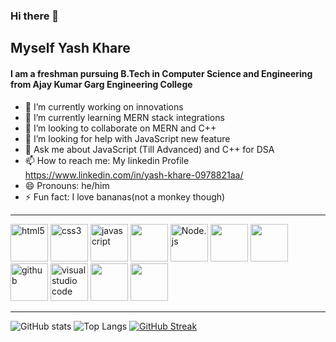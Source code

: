### Hi there 👋
## Myself Yash Khare 
#### I am a freshman pursuing B.Tech in Computer Science and Engineering from Ajay Kumar Garg Engineering College

  - 🔭 I’m currently working on innovations <br>
  - 🌱 I’m currently learning MERN stack integrations <br>
  - 👯 I’m looking to collaborate on MERN and C++ <br>
  - 🤔 I’m looking for help with JavaScript new feature <br>
  - 💬 Ask me about JavaScript (Till Advanced) and C++ for DSA <br>
  - 📫 How to reach me: My linkedin Profile https://www.linkedin.com/in/yash-khare-0978821aa/ <br>
  - 😄 Pronouns: he/him <br>
  - ⚡ Fun fact: I love bananas(not a monkey though) <br>
  <hr>
  <span>
  <img alt="html5" width="60px" src="https://img.icons8.com/color/240/000000/html-5.png">
<img alt="css3" width="60px" src="https://img.icons8.com/color/240/000000/css3.png">
  <img alt="javascript" width="60px" src="https://img.icons8.com/color/240/000000/javascript.png" />
  <img src = "https://img.icons8.com/plasticine/2x/react.png" width="60px"/>
  <img alt="Node.js" width="60px" src="https://img.icons8.com/color/240/000000/nodejs.png">
  <img src = "https://img.icons8.com/color/2x/mongodb.png" width="60px"/>
   <img src = "https://img.icons8.com/color/2x/c-plus-plus-logo.png" width="60px"/>
  <img alt="github" width="60px" src="https://img.icons8.com/ios-glyphs/240/000000/github.png">
  <img alt="visual studio code" width="60px" src="https://img.icons8.com/fluent/240/000000/visual-studio-code-2019.png" />  
  <img src = "https://img.icons8.com/wired/2x/postman-api.png" width="60px"/>
  <img src = "https://img.icons8.com/dusk/2x/python.png" width="60px"/>
  
</span>
<hr>
  
  ![GitHub stats](https://github-readme-stats.vercel.app/api?username=khareyash05&show_icons=true)
 ![Top Langs](https://github-readme-stats.vercel.app/api/top-langs/?username=khareyash05)
 [![GitHub Streak](https://github-readme-streak-stats.herokuapp.com/?user=khareyash05)](https://git.io/streak-stats)
